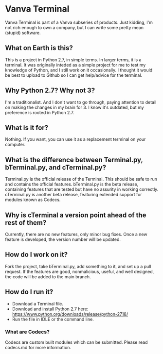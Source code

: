 # Vanva Terminal
Vanva Terminal is part of a Vanva subseries of products.
Just kidding, I'm not rich enough to own a company, but I can write some pretty mean (stupid) software.

## What on Earth is this?
This is a project in Python 2.7, in simple terms.
In larger terms, it is a terminal. It was originally inteded as a simple project for me to test my knowledge of Python, and I still work on it occasionally. I thought it would be best to upload to Github so I can get help/advice for the terminal.

## Why Python 2.7? Why not 3?
I'm a traditionalist.
And I don't want to go through, paying attention to detail on making the changes in my brain for 3. I know it's outdated, but my preference is rooted in Python 2.7.

## What is it for?
Nothing. If you want, you can use it as a replacement terminal on your computer.

## What is the difference between Terminal.py, bTerminal.py, and cTerminal.py?
Terminal.py is the official release of the Terminal. This should be safe to run and contains the official features.
bTerminal.py is the beta release, containing features that are tested but have no assurity in working correctly.
cTerminal.py is another beta release, featuring extended support for modules known as Codecs.

## Why is cTerminal a version point ahead of the rest of them?
Currently, there are no new features, only minor bug fixes. Once a new feature is developed, the version number will be updated.

## How do I work on it?
Fork the project, take bTerminal.py, add something to it, and set up a pull request. If the features are good, nonmalicious, useful, and well designed, the code will be added to the main branch.

## How do I run it?
 - Download a Terminal file.
 - Download and install Python 2.7 here: https://www.python.org/downloads/release/python-2718/
 - Run the file in IDLE or the command line.


### What are Codecs?
Codecs are custom built modules which can be submitted. Please read codecs.md for more information.
